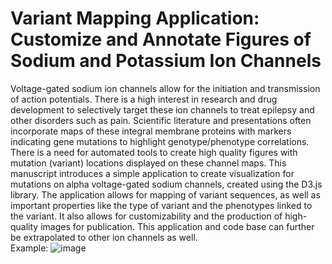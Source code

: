 # Variant Mapping Application: Customize and Annotate Figures of Sodium and Potassium Ion Channels

Voltage-gated sodium ion channels allow for the initiation and transmission of action potentials. There is a high interest in research and drug development to selectively target these ion channels to treat epilepsy and other disorders such as pain. Scientific literature and presentations often incorporate maps of these integral membrane proteins with markers indicating gene mutations to highlight genotype/phenotype correlations. There is a need for automated tools to create high quality figures with mutation (variant) locations displayed on these channel maps. This manuscript introduces a simple application to create visualization for mutations on alpha voltage-gated sodium channels, created using the D3.js library. The application allows for mapping of variant sequences, as well as important properties like the type of variant and the phenotypes linked to the variant. It also allows for customizability and the production of high-quality images for publication. This application and code base can further be extrapolated to other ion channels as well.  
Example: 
![image](https://github.com/ionchannel-biology/variant-mapping-graphic/assets/153395438/67ea3678-d7a9-4137-b9c8-8c26482a900f)
